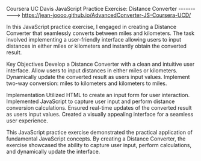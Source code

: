 Coursera UC Davis JavaScript Practice Exercise: Distance Converter ----------> https://jean-joooo.github.io/AdvancedConverter-JS-Coursera-UCD/

In this JavaScript practice exercise, I engaged in creating a Distance Converter that seamlessly converts between miles and kilometers. The task involved implementing a user-friendly interface allowing users to input distances in either miles or kilometers and instantly obtain the converted result.

Key Objectives
Develop a Distance Converter with a clean and intuitive user interface.
Allow users to input distances in either miles or kilometers.
Dynamically update the converted result as users input values.
Implement two-way conversion: miles to kilometers and kilometers to miles.

Implementation
Utilized HTML to create an input form for user interaction.
Implemented JavaScript to capture user input and perform distance conversion calculations.
Ensured real-time updates of the converted result as users input values.
Created a visually appealing interface for a seamless user experience.

This JavaScript practice exercise demonstrated the practical application of fundamental JavaScript concepts. By creating a Distance Converter, the exercise showcased the ability to capture user input, perform calculations, and dynamically update the interface.

